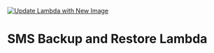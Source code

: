 [![Update Lambda with New Image](https://github.com/tmwalter98/sms-backup-restore/actions/workflows/build_image_update_lambda.yaml/badge.svg?branch=main)](https://github.com/tmwalter98/sms-backup-restore/actions/workflows/build_image_update_lambda.yaml)

# SMS Backup and Restore Lambda
